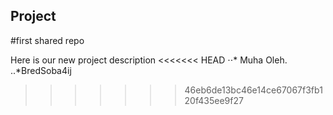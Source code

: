 ## Project

#first shared repo

Here is our new project description
<<<<<<< HEAD
⋅⋅* Muha Oleh.
..*BredSoba4ij 
>>>>>>> 46eb6de13bc46e14ce67067f3fb120f435ee9f27

